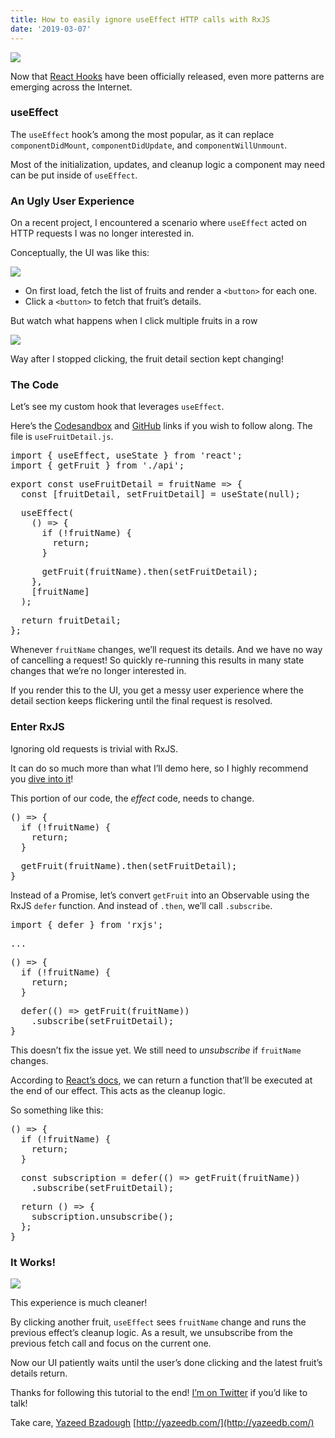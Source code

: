 ```yaml
---
title: How to easily ignore useEffect HTTP calls with RxJS
date: '2019-03-07'
---
```


![](https://cdn-images-1.medium.com/max/1600/1*0P3r47A-UCKu5JgYjANzcA.png)

Now that [React Hooks](https://reactjs.org/docs/hooks-overview.html) have been officially released, even more patterns are emerging across the Internet.

### useEffect

The `useEffect` hook’s among the most popular, as it can replace `componentDidMount`, `componentDidUpdate`, and `componentWillUnmount`.

Most of the initialization, updates, and cleanup logic a component may need can be put inside of `useEffect`.

### An Ugly User Experience

On a recent project, I encountered a scenario where `useEffect` acted on HTTP requests I was no longer interested in.

Conceptually, the UI was like this:

![](https://cdn-images-1.medium.com/max/1600/1*0P3r47A-UCKu5JgYjANzcA.png)

- On first load, fetch the list of fruits and render a `<button>` for each one.
- Click a `<button>` to fetch that fruit’s details.

But watch what happens when I click multiple fruits in a row

![](https://cdn-images-1.medium.com/max/1600/1*GFxf5hJp35gNFE_D_EuRAA.gif)

Way after I stopped clicking, the fruit detail section kept changing!

### The Code

Let’s see my custom hook that leverages `useEffect`.

Here’s the [Codesandbox](https://codesandbox.io/s/l5l746yll7) and [GitHub](https://github.com/yazeedb/useEffect-rxjs-cancel-fetch/) links if you wish to follow along. The file is `useFruitDetail.js`.

<pre name="d808" id="d808" class="graf graf--pre graf-after--p">import { useEffect, useState } from 'react';
import { getFruit } from './api';</pre>

<pre name="be8b" id="be8b" class="graf graf--pre graf-after--pre">export const useFruitDetail = fruitName => {
  const [fruitDetail, setFruitDetail] = useState(null);</pre>

<pre name="6be0" id="6be0" class="graf graf--pre graf-after--pre">  useEffect(
    () => {
      if (!fruitName) {
        return;
      }</pre>

<pre name="ddd5" id="ddd5" class="graf graf--pre graf-after--pre">      getFruit(fruitName).then(setFruitDetail);
    },
    [fruitName]
  );</pre>

<pre name="0a46" id="0a46" class="graf graf--pre graf-after--pre">  return fruitDetail;
};</pre>

Whenever `fruitName` changes, we’ll request its details. And we have no way of cancelling a request! So quickly re-running this results in many state changes that we’re no longer interested in.

If you render this to the UI, you get a messy user experience where the detail section keeps flickering until the final request is resolved.

### Enter RxJS

Ignoring old requests is trivial with RxJS.

It can do so much more than what I’ll demo here, so I highly recommend you [dive into it](https://www.learnrxjs.io/)!

This portion of our code, the _effect_ code, needs to change.

<pre name="7f33" id="7f33" class="graf graf--pre graf-after--p">() => {
  if (!fruitName) {
    return;
  }</pre>

<pre name="b204" id="b204" class="graf graf--pre graf-after--pre">  getFruit(fruitName).then(setFruitDetail);
}</pre>

Instead of a Promise, let’s convert `getFruit` into an Observable using the RxJS `defer` function. And instead of `.then`, we’ll call `.subscribe`.

<pre name="e2a8" id="e2a8" class="graf graf--pre graf-after--p">import { defer } from 'rxjs';</pre>

<pre name="7075" id="7075" class="graf graf--pre graf-after--pre">...</pre>

<pre name="a6b2" id="a6b2" class="graf graf--pre graf-after--pre">() => {
  if (!fruitName) {
    return;
  }</pre>

<pre name="c59b" id="c59b" class="graf graf--pre graf-after--pre">  defer(() => getFruit(fruitName))
    .subscribe(setFruitDetail);
}</pre>

This doesn’t fix the issue yet. We still need to _unsubscribe_ if `fruitName` changes.

According to [React’s docs](https://reactjs.org/docs/hooks-reference.html#cleaning-up-an-effect), we can return a function that’ll be executed at the end of our effect. This acts as the cleanup logic.

So something like this:

<pre name="12e6" id="12e6" class="graf graf--pre graf-after--p">() => {
  if (!fruitName) {
    return;
  }</pre>

<pre name="c7ff" id="c7ff" class="graf graf--pre graf-after--pre">  const subscription = defer(() => getFruit(fruitName))
    .subscribe(setFruitDetail);</pre>

<pre name="a16b" id="a16b" class="graf graf--pre graf-after--pre">  return () => {
    subscription.unsubscribe();
  };
}</pre>

### It Works!

![](https://cdn-images-1.medium.com/max/1600/1*DUS5ubg4kUxCbPk5nHRxvQ.gif)

This experience is much cleaner!

By clicking another fruit, `useEffect` sees `fruitName` change and runs the previous effect’s cleanup logic. As a result, we unsubscribe from the previous fetch call and focus on the current one.

Now our UI patiently waits until the user’s done clicking and the latest fruit’s details return.

Thanks for following this tutorial to the end! [I’m on Twitter](https://twitter.com/yazeedBee) if you’d like to talk!

Take care,
[Yazeed Bzadough](http://yazeedb.com)
[http://yazeedb.com/](http://yazeedb.com/)
